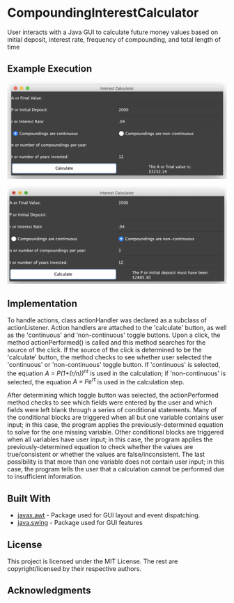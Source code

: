 # CompoundingInterestCalculator
User interacts with a Java GUI to calculate future money values based on initial deposit, interest rate, frequency of compounding, and total length of time 


## Example Execution
![When the program is launched, this GUI is displayed.  The user types into text boxes to interact with calculator.](Example.png)

![Second Example](Example2.png)

## Implementation
To handle actions, class actionHandler was declared as a subclass of actionListener.  Action handlers are attached to the 'calculate' button, as well as the 'continuous' and 'non-continuous' toggle buttons.  Upon a click, the method actionPerformed() is called and this method searches for the source of the click.  If the source of the click is determined to be the 'calculate' button, the method checks to see whether user selected the 'continuous' or 'non-continuous' toggle button. If 'continuous' is selected, the equation *A = P(1+(r/n))<sup>nt</sup>* is used in the calculation; if 'non-continuous' is selected, the equation *A = Pe<sup>rt</sup>* is used in the calculation step.  <br/>

After determining which toggle button was selected, the actionPerformed method checks to see which fields were entered by the user and which fields were left blank through a series of conditional statements.  Many of the conditional blocks are triggered when all but one variable contains user input; in this case, the program applies the previously-determined equation to solve for the one missing variable.  Other conditional blocks are triggered when all variables have user input; in this case, the program applies the previously-determined equation to check whether the values are true/consistent or whether the values are false/inconsistent.  The last possibility is that more than one variable does not contain user input; in this case, the program tells the user that a calculation cannot be performed due to insufficient information.

## Built With

* [javax.awt](https://docs.oracle.com/javase/7/docs/api/javax/swing/package-summary.html) - Package used for GUI layout and event dispatching.
* [java.swing](https://docs.oracle.com/javase/7/docs/api/java/awt/package-summary.html) - Package used for GUI features



## License

This project is licensed under the MIT License. The rest are copyright/licensed by their respective authors.

## Acknowledgments




